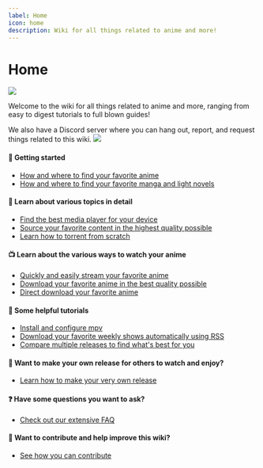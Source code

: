 ```yaml
---
label: Home
icon: home
description: Wiki for all things related to anime and more!
---
```


# Home

![](https://user-images.githubusercontent.com/78981416/214677895-b5497a9f-b78c-4c26-8ef3-880594c67e7a.png)

Welcome to the wiki for all things related to anime and more, ranging from easy to digest tutorials to full blown guides!

We also have a Discord server where you can hang out, report, and request things related to this wiki.
[![](https://discordapp.com/api/guilds/974468300304171038/widget.png?style=banner2)](https://discord.gg/snackbox)

#### :rocket: Getting started

- [How and where to find your favorite anime](/getting-started/anime/)
- [How and where to find your favorite manga and light novels](/getting-started/literature/)

#### :book: Learn about various topics in detail

- [Find the best media player for your device](/guides/playback/)
- [Source your favorite content in the highest quality possible](/guides/quality/)
- [Learn how to torrent from scratch](/getting-started/torrenting/)

#### :tv: Learn about the various ways to watch your anime

- [Quickly and easily stream your favorite anime](/sourcing/streaming/)
- [Download your favorite anime in the best quality possible](/sourcing/public-trackers/)
- [Direct download your favorite anime](/sourcing/ddl/)

#### :scroll: Some helpful tutorials

- [Install and configure mpv](/tutorials/mpv/)
- [Download your favorite weekly shows automatically using RSS](/tutorials/qbittorrent/#rss)
- [Compare multiple releases to find what's best for you](/tutorials/comparison/)

#### :floppy_disk: Want to make your own release for others to watch and enjoy?

- [Learn how to make your very own release](/advanced/release-standards/)

#### :question: Have some questions you want to ask?

- [Check out our extensive FAQ](/resources/faq/)

#### :sparkling_heart: Want to contribute and help improve this wiki?

- [See how you can contribute](https://github.com/Snaacky/thewiki#getting-started)